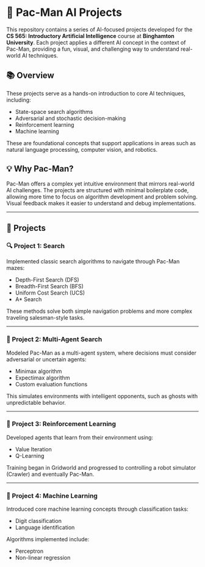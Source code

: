 # 🧠 Pac-Man AI Projects

This repository contains a series of AI-focused projects developed for the **CS 565: Introductory Artificial Intelligence** course at **Binghamton University**. Each project applies a different AI concept in the context of Pac-Man, providing a fun, visual, and challenging way to understand real-world AI techniques.

## 📚 Overview

These projects serve as a hands-on introduction to core AI techniques, including:

- State-space search algorithms  
- Adversarial and stochastic decision-making  
- Reinforcement learning  
- Machine learning  

These are foundational concepts that support applications in areas such as natural language processing, computer vision, and robotics.

## 💡 Why Pac-Man?

Pac-Man offers a complex yet intuitive environment that mirrors real-world AI challenges. The projects are structured with minimal boilerplate code, allowing more time to focus on algorithm development and problem solving. Visual feedback makes it easier to understand and debug implementations.

---

## 🧩 Projects

### 🔍 Project 1: Search

Implemented classic search algorithms to navigate through Pac-Man mazes:

- Depth-First Search (DFS)
- Breadth-First Search (BFS)
- Uniform Cost Search (UCS)
- A* Search

These methods solve both simple navigation problems and more complex traveling salesman-style tasks.

---

### 👥 Project 2: Multi-Agent Search

Modeled Pac-Man as a multi-agent system, where decisions must consider adversarial or uncertain agents:

- Minimax algorithm
- Expectimax algorithm
- Custom evaluation functions

This simulates environments with intelligent opponents, such as ghosts with unpredictable behavior.

---

### 🎯 Project 3: Reinforcement Learning

Developed agents that learn from their environment using:

- Value Iteration
- Q-Learning

Training began in Gridworld and progressed to controlling a robot simulator (Crawler) and eventually Pac-Man.

---

### 🤖 Project 4: Machine Learning

Introduced core machine learning concepts through classification tasks:

- Digit classification
- Language identification

Algorithms implemented include:

- Perceptron
- Non-linear regression

